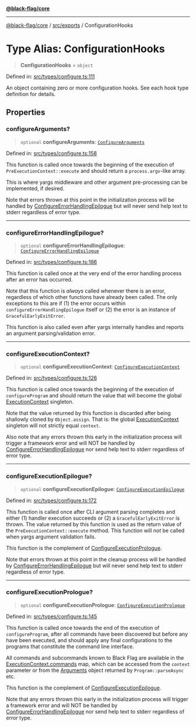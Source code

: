 [**@black-flag/core**](../../../README.md)

***

[@black-flag/core](../../../README.md) / [src/exports](../README.md) / ConfigurationHooks

# Type Alias: ConfigurationHooks

> **ConfigurationHooks** = `object`

Defined in: [src/types/configure.ts:111](https://github.com/Xunnamius/black-flag/blob/80aa4a39c172096a78cb27464b3ff055c511121d/src/types/configure.ts#L111)

An object containing zero or more configuration hooks. See each hook type
definition for details.

## Properties

### configureArguments?

> `optional` **configureArguments**: [`ConfigureArguments`](ConfigureArguments.md)

Defined in: [src/types/configure.ts:158](https://github.com/Xunnamius/black-flag/blob/80aa4a39c172096a78cb27464b3ff055c511121d/src/types/configure.ts#L158)

This function is called once towards the beginning of the execution of
`PreExecutionContext::execute` and should return a `process.argv`-like
array.

This is where yargs middleware and other argument pre-processing can be
implemented, if desired.

Note that errors thrown at this point in the initialization process will be
handled by [ConfigureErrorHandlingEpilogue](ConfigureErrorHandlingEpilogue.md) but will never send help
text to stderr regardless of error type.

***

### configureErrorHandlingEpilogue?

> `optional` **configureErrorHandlingEpilogue**: [`ConfigureErrorHandlingEpilogue`](ConfigureErrorHandlingEpilogue.md)

Defined in: [src/types/configure.ts:186](https://github.com/Xunnamius/black-flag/blob/80aa4a39c172096a78cb27464b3ff055c511121d/src/types/configure.ts#L186)

This function is called once at the very end of the error handling process
after an error has occurred.

Note that this function is _always_ called whenever there is an error,
regardless of which other functions have already been called. The only
exceptions to this are if (1) the error occurs within
`configureErrorHandlingEpilogue` itself or (2) the error is an instance of
`GracefulEarlyExitError`.

This function is also called even after yargs internally handles and
reports an argument parsing/validation error.

***

### configureExecutionContext?

> `optional` **configureExecutionContext**: [`ConfigureExecutionContext`](ConfigureExecutionContext.md)

Defined in: [src/types/configure.ts:126](https://github.com/Xunnamius/black-flag/blob/80aa4a39c172096a78cb27464b3ff055c511121d/src/types/configure.ts#L126)

This function is called once towards the beginning of the execution of
`configureProgram` and should return the value that will become the global
[ExecutionContext](../util/type-aliases/ExecutionContext.md) singleton.

Note that the value returned by this function is discarded after being
shallowly cloned by `Object.assign`. That is: the global
[ExecutionContext](../util/type-aliases/ExecutionContext.md) singleton will not strictly equal `context`.

Also note that any errors thrown this early in the initialization process
will trigger a framework error and will NOT be handled by
[ConfigureErrorHandlingEpilogue](ConfigureErrorHandlingEpilogue.md) nor send help text to stderr
regardless of error type.

***

### configureExecutionEpilogue?

> `optional` **configureExecutionEpilogue**: [`ConfigureExecutionEpilogue`](ConfigureExecutionEpilogue.md)

Defined in: [src/types/configure.ts:172](https://github.com/Xunnamius/black-flag/blob/80aa4a39c172096a78cb27464b3ff055c511121d/src/types/configure.ts#L172)

This function is called once after CLI argument parsing completes and
either (1) handler execution succeeds or (2) a `GracefulEarlyExitError` is
thrown. The value returned by this function is used as the return value of
the `PreExecutionContext::execute` method. This function will _not_ be
called when yargs argument validation fails.

This function is the complement of [ConfigureExecutionPrologue](ConfigureExecutionPrologue.md).

Note that errors thrown at this point in the cleanup process will be
handled by [ConfigureErrorHandlingEpilogue](ConfigureErrorHandlingEpilogue.md) but will never send help
text to stderr regardless of error type.

***

### configureExecutionPrologue?

> `optional` **configureExecutionPrologue**: [`ConfigureExecutionPrologue`](ConfigureExecutionPrologue.md)

Defined in: [src/types/configure.ts:145](https://github.com/Xunnamius/black-flag/blob/80aa4a39c172096a78cb27464b3ff055c511121d/src/types/configure.ts#L145)

This function is called once towards the end of the execution of
`configureProgram`, after all commands have been discovered but before any
have been executed, and should apply any final configurations to the
programs that constitute the command line interface.

All commands and subcommands known to Black Flag are available in the
[ExecutionContext.commands](../util/type-aliases/ExecutionContext.md#commands) map, which can be accessed from the
`context` parameter or from the [Arguments](Arguments.md) object returned by
`Program::parseAsync` etc.

This function is the complement of [ConfigureExecutionEpilogue](ConfigureExecutionEpilogue.md).

Note that any errors thrown this early in the initialization process will
trigger a framework error and will NOT be handled by
[ConfigureErrorHandlingEpilogue](ConfigureErrorHandlingEpilogue.md) nor send help text to stderr
regardless of error type.
